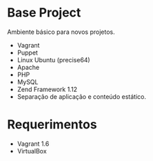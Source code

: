 Base Project
===========

Ambiente básico para novos projetos.

- Vagrant
- Puppet
- Linux Ubuntu (precise64)
- Apache
- PHP
- MySQL
- Zend Framework 1.12
- Separação de aplicação e conteúdo estático.

Requerimentos
=============

- Vagrant 1.6
- VirtualBox
